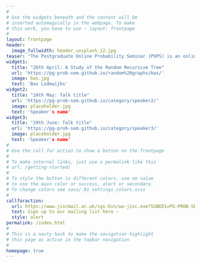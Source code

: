 ```yaml
---
#
# Use the widgets beneath and the content will be
# inserted automagically in the webpage. To make
# this work, you have to use › layout: frontpage
#
layout: frontpage
header:
  image_fullwidth: header_unsplash_12.jpg
teaser: "The Postgraduate Online Probability Seminar (POPS) is an online platform for doctoral students and post-docs from all over the world to present and promote their research to a global audience in areas related to probability and its applications."
widget1:
  title: "26th April: A Study of the Random Recursive Tree"
  url: 'https://pg-prob-sem.github.io/random%20graphs/bas/'
  image: bas.jpg
  text: 'Bas Lodewijks'
widget2:
  title: "24th May: Talk title"
  url: 'https://pg-prob-sem.github.io/category/speaker2/'
  image: placeholder.jpg
  text: 'Speaker's name'
widget3:
  title: "29th June: Talk title"
  url: 'https://pg-prob-sem.github.io/category/speaker3/'
  image: placeholder.jpg
  text: 'Speaker's name'
#
# Use the call for action to show a button on the frontpage
#
# To make internal links, just use a permalink like this
# url: /getting-started/
#
# To style the button in different colors, use no value
# to use the main color or success, alert or secondary.
# To change colors see sass/_01_settings_colors.scss
#
callforaction:
  url: https://www.jiscmail.ac.uk/cgi-bin/wa-jisc.exe?SUBED1=PG-PROB-SEM&A=1
  text: Sign up to our mailing list here ›
  style: alert
permalink: /index.html
#
# This is a nasty hack to make the navigation highlight
# this page as active in the topbar navigation
#
homepage: true
---
```


